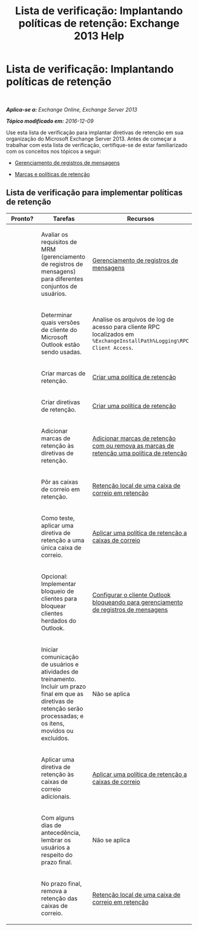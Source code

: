 ﻿---
title: 'Lista de verificação: Implantando políticas de retenção: Exchange 2013 Help'
TOCTitle: 'Lista de verificação: Implantando políticas de retenção'
ms:assetid: 59e299fd-b6a8-48f5-88ae-dc20dbe32e90
ms:mtpsurl: https://technet.microsoft.com/pt-br/library/Ee364743(v=EXCHG.150)
ms:contentKeyID: 50485648
ms.date: 05/22/2018
mtps_version: v=EXCHG.150
ms.translationtype: MT
---

# Lista de verificação: Implantando políticas de retenção

 

_**Aplica-se a:** Exchange Online, Exchange Server 2013_

_**Tópico modificado em:** 2016-12-09_

Use esta lista de verificação para implantar diretivas de retenção em sua organização do Microsoft Exchange Server 2013. Antes de começar a trabalhar com esta lista de verificação, certifique-se de estar familiarizado com os conceitos nos tópicos a seguir:

  - [Gerenciamento de registros de mensagens](https://docs.microsoft.com/pt-br/exchange/security-and-compliance/messaging-records-management/messaging-records-management)

  - [Marcas e políticas de retenção](https://docs.microsoft.com/pt-br/exchange/security-and-compliance/messaging-records-management/retention-tags-and-policies)

## Lista de verificação para implementar políticas de retenção


<table>
<colgroup>
<col style="width: 33%" />
<col style="width: 33%" />
<col style="width: 33%" />
</colgroup>
<thead>
<tr class="header">
<th>Pronto?</th>
<th>Tarefas</th>
<th>Recursos</th>
</tr>
</thead>
<tbody>
<tr class="odd">
<td><p> </p></td>
<td><p>Avaliar os requisitos de MRM (gerenciamento de registros de mensagens) para diferentes conjuntos de usuários.</p></td>
<td><p><a href="https://docs.microsoft.com/pt-br/exchange/security-and-compliance/messaging-records-management/messaging-records-management">Gerenciamento de registros de mensagens</a></p></td>
</tr>
<tr class="even">
<td><p><strong> </strong></p></td>
<td><p>Determinar quais versões de cliente do Microsoft Outlook estão sendo usadas.</p></td>
<td><p>Analise os arquivos de log de acesso para cliente RPC localizados em <code>%ExchangeInstallPath%Logging\RPC Client Access</code>.</p></td>
</tr>
<tr class="odd">
<td><p> </p></td>
<td><p>Criar marcas de retenção.</p></td>
<td><p><a href="create-a-retention-policy-exchange-2013-help.md">Criar uma política de retenção</a></p></td>
</tr>
<tr class="even">
<td><p><strong> </strong></p></td>
<td><p>Criar diretivas de retenção.</p></td>
<td><p><a href="create-a-retention-policy-exchange-2013-help.md">Criar uma política de retenção</a></p></td>
</tr>
<tr class="odd">
<td><p> </p></td>
<td><p>Adicionar marcas de retenção às diretivas de retenção.</p></td>
<td><p><a href="add-retention-tags-to-or-remove-retention-tags-from-a-retention-policy-exchange-2013-help.md">Adicionar marcas de retenção com ou remova as marcas de retenção uma política de retenção</a></p></td>
</tr>
<tr class="even">
<td><p><strong> </strong></p></td>
<td><p>Pôr as caixas de correio em retenção.</p></td>
<td><p><a href="https://docs.microsoft.com/pt-br/exchange/security-and-compliance/messaging-records-management/mailbox-retention-hold">Retenção local de uma caixa de correio em retenção</a></p></td>
</tr>
<tr class="odd">
<td><p> </p></td>
<td><p>Como teste, aplicar uma diretiva de retenção a uma única caixa de correio.</p></td>
<td><p><a href="https://docs.microsoft.com/pt-br/exchange/security-and-compliance/messaging-records-management/apply-retention-policy">Aplicar uma política de retenção a caixas de correio</a></p></td>
</tr>
<tr class="even">
<td><p><strong> </strong></p></td>
<td><p>Opcional: Implementar bloqueio de clientes para bloquear clientes herdados do Outlook.</p></td>
<td><p><a href="configure-outlook-client-blocking-exchange-2013-help.md">Configurar o cliente Outlook bloqueando para gerenciamento de registros de mensagens</a></p></td>
</tr>
<tr class="odd">
<td><p> </p></td>
<td><p>Iniciar comunicação de usuários e atividades de treinamento. Incluir um prazo final em que as diretivas de retenção serão processadas; e os itens, movidos ou excluídos.</p></td>
<td><p>Não se aplica</p></td>
</tr>
<tr class="even">
<td><p><strong> </strong></p></td>
<td><p>Aplicar uma diretiva de retenção às caixas de correio adicionais.</p></td>
<td><p><a href="https://docs.microsoft.com/pt-br/exchange/security-and-compliance/messaging-records-management/apply-retention-policy">Aplicar uma política de retenção a caixas de correio</a></p></td>
</tr>
<tr class="odd">
<td><p> </p></td>
<td><p>Com alguns dias de antecedência, lembrar os usuários a respeito do prazo final.</p></td>
<td><p>Não se aplica</p></td>
</tr>
<tr class="even">
<td><p><strong> </strong></p></td>
<td><p>No prazo final, remova a retenção das caixas de correio.</p></td>
<td><p><a href="https://docs.microsoft.com/pt-br/exchange/security-and-compliance/messaging-records-management/mailbox-retention-hold">Retenção local de uma caixa de correio em retenção</a></p></td>
</tr>
</tbody>
</table>

